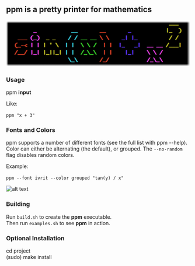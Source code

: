 ## <b>ppm</b> is a pretty printer for mathematics

![alt text](doc/img/sin_blended.png)

### Usage

ppm <b>input</b>

Like:

`ppm "x + 3"`

### Fonts and Colors

ppm supports a number of different fonts (see the full list with ppm --help). Color can either be alternating (the default), or grouped. The `--no-random` flag disables random colors.

Example:

`ppm --font ivrit --color grouped "tan(y) / x"`

![alt text](doc/img/tan_smaller.png)

### Building

Run `build.sh` to create the <b>ppm</b> executable.<br>
Then run `examples.sh` to see <b>ppm</b> in action.

### Optional Installation

cd project<br>
(sudo) make install
